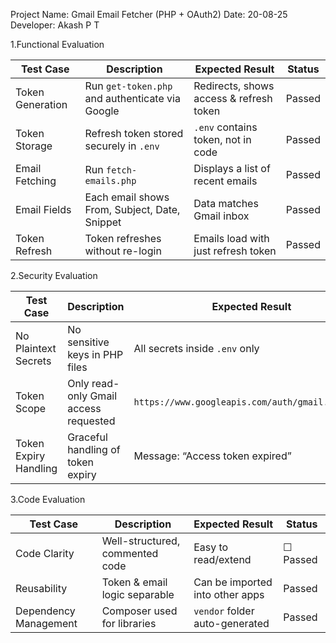 Project Name: Gmail Email Fetcher (PHP + OAuth2)
Date: 20-08-25
Developer: Akash P T

1.Functional Evaluation

| Test Case        | Description                                     | Expected Result                         | Status        |
| ---------------- | ----------------------------------------------- | --------------------------------------- | ------------- |
| Token Generation | Run `get-token.php` and authenticate via Google | Redirects, shows access & refresh token | Passed |
| Token Storage    | Refresh token stored securely in `.env`         | `.env` contains token, not in code      | Passed |
| Email Fetching   | Run `fetch-emails.php`                          | Displays a list of recent emails        | Passed |
| Email Fields     | Each email shows From, Subject, Date, Snippet   | Data matches Gmail inbox                | Passed |
| Token Refresh    | Token refreshes without re-login                | Emails load with just refresh token     | Passed |


2.Security Evaluation

| Test Case             | Description                           | Expected Result                                  | Status        |
| --------------------- | ------------------------------------- | ------------------------------------------------ | ------------- |
| No Plaintext Secrets  | No sensitive keys in PHP files        | All secrets inside `.env` only                   | Passed |
| Token Scope           | Only read-only Gmail access requested | `https://www.googleapis.com/auth/gmail.readonly` | Passed |
| Token Expiry Handling | Graceful handling of token expiry     | Message: “Access token expired”                  | Passed |


3.Code Evaluation

| Test Case             | Description                     | Expected Result                 | Status        |
| --------------------- | ------------------------------- | ------------------------------- | ------------- |
| Code Clarity          | Well-structured, commented code | Easy to read/extend             | ☐ Passed |
| Reusability           | Token & email logic separable   | Can be imported into other apps | Passed |
| Dependency Management | Composer used for libraries     | `vendor` folder auto-generated  | Passed |


